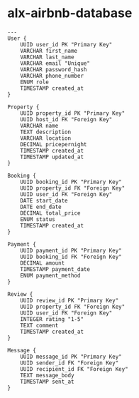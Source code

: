 # alx-airbnb-database
   
    ---
    User {
        UUID user_id PK "Primary Key"
        VARCHAR first_name
        VARCHAR last_name
        VARCHAR email "Unique"
        VARCHAR password_hash
        VARCHAR phone_number
        ENUM role
        TIMESTAMP created_at
    }

    Property {
        UUID property_id PK "Primary Key"
        UUID host_id FK "Foreign Key"
        VARCHAR name
        TEXT description
        VARCHAR location
        DECIMAL pricepernight
        TIMESTAMP created_at
        TIMESTAMP updated_at
    }

    Booking {
        UUID booking_id PK "Primary Key"
        UUID property_id FK "Foreign Key"
        UUID user_id FK "Foreign Key"
        DATE start_date
        DATE end_date
        DECIMAL total_price
        ENUM status
        TIMESTAMP created_at
    }

    Payment {
        UUID payment_id PK "Primary Key"
        UUID booking_id FK "Foreign Key"
        DECIMAL amount
        TIMESTAMP payment_date
        ENUM payment_method
    }

    Review {
        UUID review_id PK "Primary Key"
        UUID property_id FK "Foreign Key"
        UUID user_id FK "Foreign Key"
        INTEGER rating "1-5"
        TEXT comment
        TIMESTAMP created_at
    }

    Message {
        UUID message_id PK "Primary Key"
        UUID sender_id FK "Foreign Key"
        UUID recipient_id FK "Foreign Key"
        TEXT message_body
        TIMESTAMP sent_at
    }
